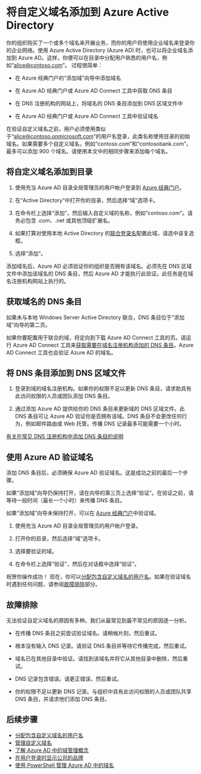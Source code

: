 <properties
	pageTitle="将自定义域名添加到 Azure Active Directory | Azure"
	description="如何将公司域名添加到 Azure Active Directory，以及如何验证域名。"
	services="active-directory"
	documentationCenter=""
	authors="jeffsta"
	manager="stevenpo"
	editor=""/>

<tags
	ms.service="active-directory"
	ms.date="04/20/2016"
	wacn.date="07/04/2016"/>

# 将自定义域名添加到 Azure Active Directory

你的组织购买了一个或多个域名来开展业务，而你的用户将使用企业域名来登录你的企业网络。使用 Azure Active Directory (Azure AD) 时，也可以将企业域名添加到 Azure AD。这样，你便可以在目录中分配用户熟悉的用户名，例如“alice@contoso.com”。 过程很简单：

- 在 Azure 经典门户的“添加域”向导中添加域名

- 在 Azure AD 经典门户或 Azure AD Connect 工具中获取 DNS 条目

- 在 DNS 注册机构的网站上，将域名的 DNS 条目添加到 DNS 区域文件中

- 在 Azure AD 经典门户或 Azure AD Connect 工具中验证域名


在验证自定义域名之前，用户必须使用类似于“alice@contoso.onmicrosoft.com”的用户名登录，此类名称使用目录的初始域名。如果需要多个自定义域名，例如“contoso.com”和“contosobank.com”，最多可以添加 900 个域名。请使用本文中的相同步骤来添加每个域名。

## 将自定义域名添加到目录

1. 使用充当 Azure AD 目录全局管理员的用户帐户登录到 [Azure 经典门户](https://manage.windowsazure.cn/)。

2. 在“Active Directory”中打开你的目录，然后选择“域”选项卡。

3. 在命令栏上选择“添加”，然后输入自定义域的名称，例如“contoso.com”。请务必包含 .com、.net 或其他顶级扩展名。

4. 如果打算对使用本地 Active Directory 的[联合登录名](https://channel9.msdn.com/Series/Azure-Active-Directory-Videos-Demos/Configuring-AD-FS-for-user-sign-in-with-Azure-AD-Connect)配置此域，请选中该复选框。

5. 选择“添加”。

添加域名后，Azure AD 必须验证你的组织是否拥有该域名。必须先在 DNS 区域文件中添加该域名的 DNS 条目，然后 Azure AD 才能执行此验证。此任务是在域名注册机构网站上执行的。

## 获取域名的 DNS 条目

如果未与本地 Windows Server Active Directory 联合，DNS 条目位于“添加域”向导的第二页。

如果你要配置用于联合的域，将定向到下载 Azure AD Connect 工具的页。请运行 Azure AD Connect 工具来[获取需要在域名注册机构添加的 DNS 条目](/documentation/articles/active-directory-aadconnect-get-started-custom#verify-the-azure-ad-domain-selected-for-federation)。Azure AD Connect 工具也会验证 Azure AD 的域名。

## 将 DNS 条目添加到 DNS 区域文件

1.  登录到域的域名注册机构。如果你的权限不足以更新 DNS 条目，请求助具有此访问权限的人员或团队添加 DNS 条目。

2.  通过添加 Azure AD 提供给你的 DNS 条目来更新域的 DNS 区域文件。此 DNS 条目可让 Azure AD 验证你是否拥有该域。DNS 条目不会更改任何行为，例如邮件路由或 Web 托管。传播 DNS 记录最多可能需要一个小时。

[有关在常见 DNS 注册机构中添加 DNS 条目的说明](https://support.office.com/article/Create-DNS-records-for-Office-365-when-you-manage-your-DNS-records-b0f3fdca-8a80-4e8e-9ef3-61e8a2a9ab23/)

## 使用 Azure AD 验证域名

添加 DNS 条目后，必须确保 Azure AD 验证域名。这是成功之前的最后一个步骤。

如果“添加域”向导仍保持打开，请在向导的第三页上选择“验证”。在验证之前，请等待一段时间（最长一个小时）来传播 DNS 条目。

如果“添加域”向导未保持打开，可以在 [Azure 经典门户](https://manage.windowsazure.cn/)中验证域。

1.  使用充当 Azure AD 目录全局管理员的用户帐户登录。

2.  打开你的目录，然后选择“域”选项卡。

3.  选择要验证的域。

4.  在命令栏上选择“验证”，然后在对话框中选择“验证”。

祝贺你操作成功！ 现在，你可以[分配包含自定义域名的用户名](/documentation/articles/active-directory-add-domain-add-users)。如果在验证域名时遇到任何问题，请参阅[故障排除](#troubleshooting)部分。

## 故障排除
无法验证自定义域名的原因有多种。我们从最常见到最不常见的原因逐一分析。

- 在传播 DNS 条目之前尝试验证域名。请稍候片刻，然后重试。

- 根本没有输入 DNS 记录。请验证 DNS 条目并等待它传播完成，然后重试。

- 域名已在其他目录中验证。请找到该域名并将它从其他目录中删除，然后重试。

- DNS 记录包含错误。请更正错误，然后重试。

- 你的权限不足以更新 DNS 记录。与组织中具有此访问权限的人员或团队共享 DNS 条目，并请求他们添加 DNS 条目。


## 后续步骤

-   [分配包含自定义域名的用户名](/documentation/articles/active-directory-add-domain-add-users)
-   [管理自定义域名](/documentation/articles/active-directory-add-manage-domain-names)
-   [了解 Azure AD 中的域管理概念](/documentation/articles/active-directory-add-domain-concepts)
-   [在用户登录时显示公司的品牌](/documentation/articles/active-directory-add-company-branding)
-   [使用 PowerShell 管理 Azure AD 中的域名](https://msdn.microsoft.com/library/azure/e1ef403f-3347-4409-8f46-d72dafa116e0#BKMK_ManageDomains)

<!---HONumber=Mooncake_0606_2016-->